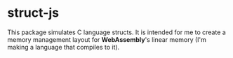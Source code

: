 # struct-js

This package simulates C language structs. It is intended
for me to create a memory management layout for __WebAssembly__'s linear
memory (I'm making
a language that compiles to it).
